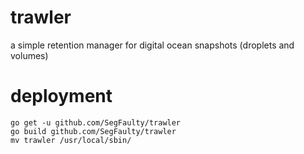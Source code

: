 # trawler
a simple retention manager for digital ocean snapshots (droplets and volumes)


# deployment

	go get -u github.com/SegFaulty/trawler
	go build github.com/SegFaulty/trawler
	mv trawler /usr/local/sbin/
